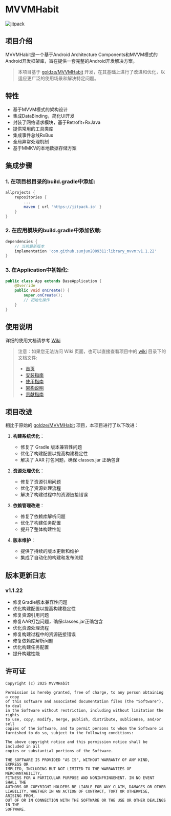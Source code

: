 # MVVMHabit

[![jitpack](https://jitpack.io/v/sunjun2009311/library_mvvm.svg)](https://jitpack.io/#sunjun2009311/library_mvvm)

## 项目介绍

MVVMHabit是一个基于Android Architecture Components和MVVM模式的Android开发框架库，旨在提供一套完整的Android开发解决方案。

> 本项目基于 [goldze/MVVMHabit](https://github.com/goldze/MVVMHabit) 开发，在其基础上进行了改进和优化，以适应更广泛的使用场景和解决特定问题。

## 特性

- 基于MVVM模式的架构设计
- 集成DataBinding，简化UI开发
- 封装了网络请求模块，基于Retrofit+RxJava
- 提供常用的工具类库
- 集成事件总线RxBus
- 全局异常处理机制
- 基于MMKV的本地数据存储方案

## 集成步骤

### 1. 在项目根目录的build.gradle中添加:

```gradle
allprojects {
    repositories {
        ...
        maven { url 'https://jitpack.io' }
    }
}
```

### 2. 在应用模块的build.gradle中添加依赖:

```gradle
dependencies {
    // 当前最新版本
    implementation 'com.github.sunjun2009311:library_mvvm:v1.1.22'
}
```

### 3. 在Application中初始化:

```java
public class App extends BaseApplication {
    @Override
    public void onCreate() {
        super.onCreate();
        // 初始化操作
    }
}
```

## 使用说明

详细的使用文档请参考 [Wiki](https://github.com/sunjun2009311/library_mvvm/wiki)

> 注意：如果您无法访问 Wiki 页面，也可以直接查看项目中的 [wiki](file:///D:/Workspace/codefield/backupProjects/library_mvvm/wiki) 目录下的文档文件:
> - [首页](file:///D:/Workspace/codefield/backupProjects/library_mvvm/wiki/Home.md)
> - [安装指南](file:///D:/Workspace/codefield/backupProjects/library_mvvm/wiki/Installation.md)
> - [使用指南](file:///D:/Workspace/codefield/backupProjects/library_mvvm/wiki/Usage.md)
> - [架构说明](file:///D:/Workspace/codefield/backupProjects/library_mvvm/wiki/Architecture.md)
> - [贡献指南](file:///D:/Workspace/codefield/backupProjects/library_mvvm/wiki/Contributing.md)

## 项目改进

相比于原始的 [goldze/MVVMHabit](https://github.com/goldze/MVVMHabit) 项目，本项目进行了以下改进：

1. **构建系统优化**：
   - 修复了 Gradle 版本兼容性问题
   - 优化了构建配置以提高构建稳定性
   - 解决了 AAR 打包问题，确保 classes.jar 正确包含

2. **资源处理优化**：
   - 修复了资源引用问题
   - 优化了资源处理流程
   - 解决了构建过程中的资源链接错误

3. **依赖管理改进**：
   - 修复了依赖库解析问题
   - 优化了构建任务配置
   - 提升了整体构建性能

4. **版本维护**：
   - 提供了持续的版本更新和维护
   - 集成了自动化的构建和发布流程

## 版本更新日志

### v1.1.22
- 修复Gradle版本兼容性问题
- 优化构建配置以提高构建稳定性
- 修复资源引用问题
- 修复AAR打包问题，确保classes.jar正确包含
- 优化资源处理流程
- 修复构建过程中的资源链接错误
- 修复依赖库解析问题
- 优化构建任务配置
- 提升构建性能

## 许可证

```
Copyright (c) 2025 MVVMHabit

Permission is hereby granted, free of charge, to any person obtaining a copy
of this software and associated documentation files (the "Software"), to deal
in the Software without restriction, including without limitation the rights
to use, copy, modify, merge, publish, distribute, sublicense, and/or sell
copies of the Software, and to permit persons to whom the Software is
furnished to do so, subject to the following conditions:

The above copyright notice and this permission notice shall be included in all
copies or substantial portions of the Software.

THE SOFTWARE IS PROVIDED "AS IS", WITHOUT WARRANTY OF ANY KIND, EXPRESS OR
IMPLIED, INCLUDING BUT NOT LIMITED TO THE WARRANTIES OF MERCHANTABILITY,
FITNESS FOR A PARTICULAR PURPOSE AND NONINFRINGEMENT. IN NO EVENT SHALL THE
AUTHORS OR COPYRIGHT HOLDERS BE LIABLE FOR ANY CLAIM, DAMAGES OR OTHER
LIABILITY, WHETHER IN AN ACTION OF CONTRACT, TORT OR OTHERWISE, ARISING FROM,
OUT OF OR IN CONNECTION WITH THE SOFTWARE OR THE USE OR OTHER DEALINGS IN THE
SOFTWARE.
```